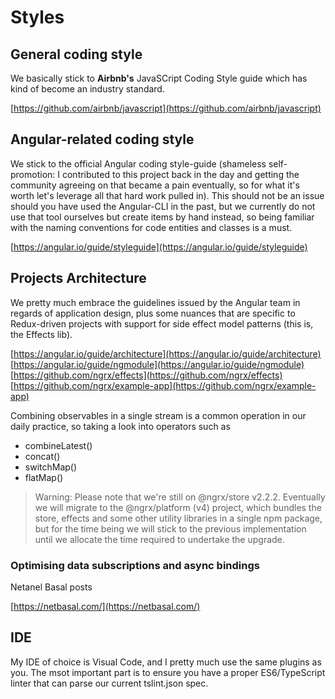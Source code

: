 # Styles

## General coding style

We basically stick to **Airbnb's** JavaSCript Coding Style guide which has kind of become an industry standard.

[https://github.com/airbnb/javascript](https://github.com/airbnb/javascript)

## Angular-related coding style

We stick to the official Angular coding style-guide (shameless self-promotion: I contributed to this project back in the day and getting the community agreeing on that became a pain eventually, so for what it's worth let's leverage all that hard work pulled in). This should not be an issue should you have used the Angular-CLI in the past, but we currently do not use that tool ourselves but create items by hand instead, so being familiar with the naming conventions for code entities and classes is a must.

[https://angular.io/guide/styleguide](https://angular.io/guide/styleguide)

## Projects Architecture

We pretty much embrace the guidelines issued by the Angular team in regards of application design, plus some nuances that are specific to Redux-driven projects with support for side effect model patterns (this is, the Effects lib).

[https://angular.io/guide/architecture](https://angular.io/guide/architecture)
[https://angular.io/guide/ngmodule](https://angular.io/guide/ngmodule)
[https://github.com/ngrx/effects](https://github.com/ngrx/effects)
[https://github.com/ngrx/example-app](https://github.com/ngrx/example-app)

Combining observables in a single stream is a common operation in our daily practice, so taking a look into operators such as

+ combineLatest()
+ concat()
+ switchMap()
+ flatMap()

> Warning: Please note that we're still on @ngrx/store v2.2.2. Eventually we will migrate to the @ngrx/platform (v4) project, which bundles the store, effects and some other utility libraries in a single npm package, but for the time being we will stick to the previous implementation until we allocate the time required to undertake the upgrade.

### Optimising data subscriptions and async bindings

Netanel Basal posts

[https://netbasal.com/](https://netbasal.com/)

## IDE

My IDE of choice is Visual Code, and I pretty much use the same plugins as you. The msot important part is to ensure you have a proper ES6/TypeScript linter that can parse our current tslint.json spec.